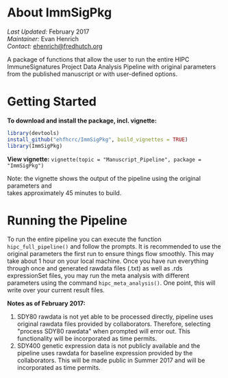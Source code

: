 About ImmSigPkg
=========
  
*Last Updated:* February 2017  
*Maintainer:* Evan Henrich  
*Contact:* ehenrich@fredhutch.org

A package of functions that allow the user to run the entire HIPC ImmuneSignatures Project 
Data Analysis Pipeline with original parameters from the published manuscript or with 
user-defined options.

Getting Started
===============

**To download and install the package, incl. vignette:**

```R
library(devtools)
install_github("ehfhcrc/ImmSigPkg", build_vignettes = TRUE)
library(ImmSigPkg)
```

**View vignette:** 
`vignette(topic = "Manuscript_Pipeline", package = "ImmSigPkg")`

Note: the vignette shows the output of the pipeline using the original parameters and  
takes approximately 45 minutes to build.

Running the Pipeline
====================

To run the entire pipeline you can execute the function `hipc_full_pipeline()` and
follow the prompts.  It is recommended to use the original parameters the first run
to ensure things flow smoothly.  This may take about 1 hour on your local machine. 
Once you have run everything through once and generated rawdata files (.txt) as well 
as .rds expressionSet files, you may run the meta analysis with different parameters 
using the command `hipc_meta_analysis()`.  One point, this will write over your current 
result files.  

**Notes as of February 2017:**  

1. SDY80 rawdata is not yet able to be processed directly, pipeline uses original 
rawdata files provided by collaborators. Therefore, selecting "process SDY80 rawdata" 
when prompted will error out.  This functionality will be incorporated as time permits.  
2. SDY400 genetic expression data is not publicly available and the pipeline uses
rawdata for baseline expression provided by the collaborators.  This will be made public
in Summer 2017 and will be incorporated as time permits.
